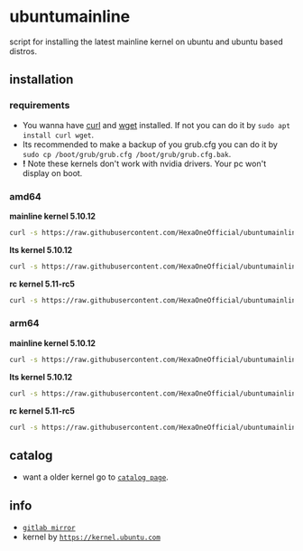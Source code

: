 # ubuntumainline
script for installing the latest mainline kernel on ubuntu and ubuntu based distros.

## installation

### requirements

- You wanna have [curl](https://curl.haxx.se/) and [wget](https://www.gnu.org/software/wget/) installed. If not you can do it by `sudo apt install curl wget`.
- Its recommended to make a backup of you grub.cfg you can do it by `sudo cp /boot/grub/grub.cfg /boot/grub/grub.cfg.bak`.
- **!** Note these kernels don't work with nvidia drivers. Your pc won't display on boot.

### amd64

**mainline kernel 5.10.12**

```bash
curl -s https://raw.githubusercontent.com/HexaOneOfficial/ubuntumainline/main/catalog/5.10.12/amd64.sh | sh
```
**lts kernel 5.10.12**
```bash
curl -s https://raw.githubusercontent.com/HexaOneOfficial/ubuntumainline/main/catalog/5.10.12/amd64.sh | sh
```

**rc kernel 5.11-rc5**
```bash
curl -s https://raw.githubusercontent.com/HexaOneOfficial/ubuntumainline/main/catalog/5.11-rc5/amd64RC.sh | sh
```

### arm64

**mainline kernel 5.10.12**
```bash
curl -s https://raw.githubusercontent.com/HexaOneOfficial/ubuntumainline/main/catalog/5.10.12/arm64.sh | sh
```

**lts kernel 5.10.12**
```bash
curl -s https://raw.githubusercontent.com/HexaOneOfficial/ubuntumainline/main/catalog/5.10.12/arm64.sh | sh
```

**rc kernel 5.11-rc5**
```bash
curl -s https://raw.githubusercontent.com/HexaOneOfficial/ubuntumainline/main/catalog/5.11-rc5/arm64RC.sh | sh
```

## catalog

- want a older kernel go to [`catalog page`](../catalog/README.md).

## info

- [`gitlab mirror`](https://gitlab.com/HexaOneOfficial/ubuntumainline)
- kernel by [`https://kernel.ubuntu.com`](https://kernel.ubuntu.com/)
